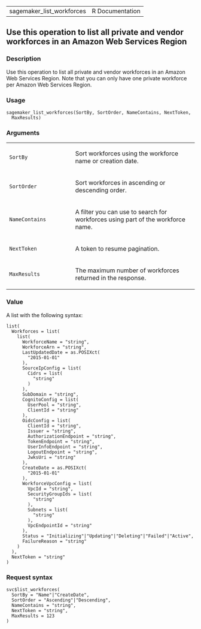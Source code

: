 <table style="width: 100%;">
<tbody>
<tr class="odd">
<td>sagemaker_list_workforces</td>
<td style="text-align: right;">R Documentation</td>
</tr>
</tbody>
</table>

## Use this operation to list all private and vendor workforces in an Amazon Web Services Region

### Description

Use this operation to list all private and vendor workforces in an
Amazon Web Services Region. Note that you can only have one private
workforce per Amazon Web Services Region.

### Usage

    sagemaker_list_workforces(SortBy, SortOrder, NameContains, NextToken,
      MaxResults)

### Arguments

<table>
<colgroup>
<col style="width: 35%" />
<col style="width: 65%" />
</colgroup>
<tbody>
<tr class="odd">
<td><code id="sagemaker_list_workforces_:_SortBy">SortBy</code></td>
<td><p>Sort workforces using the workforce name or creation
date.</p></td>
</tr>
<tr class="even">
<td><code
id="sagemaker_list_workforces_:_SortOrder">SortOrder</code></td>
<td><p>Sort workforces in ascending or descending order.</p></td>
</tr>
<tr class="odd">
<td><code
id="sagemaker_list_workforces_:_NameContains">NameContains</code></td>
<td><p>A filter you can use to search for workforces using part of the
workforce name.</p></td>
</tr>
<tr class="even">
<td><code
id="sagemaker_list_workforces_:_NextToken">NextToken</code></td>
<td><p>A token to resume pagination.</p></td>
</tr>
<tr class="odd">
<td><code
id="sagemaker_list_workforces_:_MaxResults">MaxResults</code></td>
<td><p>The maximum number of workforces returned in the
response.</p></td>
</tr>
</tbody>
</table>

### Value

A list with the following syntax:

    list(
      Workforces = list(
        list(
          WorkforceName = "string",
          WorkforceArn = "string",
          LastUpdatedDate = as.POSIXct(
            "2015-01-01"
          ),
          SourceIpConfig = list(
            Cidrs = list(
              "string"
            )
          ),
          SubDomain = "string",
          CognitoConfig = list(
            UserPool = "string",
            ClientId = "string"
          ),
          OidcConfig = list(
            ClientId = "string",
            Issuer = "string",
            AuthorizationEndpoint = "string",
            TokenEndpoint = "string",
            UserInfoEndpoint = "string",
            LogoutEndpoint = "string",
            JwksUri = "string"
          ),
          CreateDate = as.POSIXct(
            "2015-01-01"
          ),
          WorkforceVpcConfig = list(
            VpcId = "string",
            SecurityGroupIds = list(
              "string"
            ),
            Subnets = list(
              "string"
            ),
            VpcEndpointId = "string"
          ),
          Status = "Initializing"|"Updating"|"Deleting"|"Failed"|"Active",
          FailureReason = "string"
        )
      ),
      NextToken = "string"
    )

### Request syntax

    svc$list_workforces(
      SortBy = "Name"|"CreateDate",
      SortOrder = "Ascending"|"Descending",
      NameContains = "string",
      NextToken = "string",
      MaxResults = 123
    )
